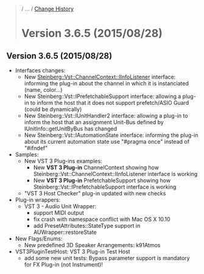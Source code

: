 >/ ... / [Change History](../Index.md)
>
># Version 3.6.5 (2015/08/28)

## Version 3.6.5 (2015/08/28)

- Interfaces changes:
    - New [Steinberg::Vst::ChannelContext::IInfoListener](../3.6.5/IInfoListener.md) interface: informing the plug-in about the channel in which it is instanciated (name, color...)
    - New Steinberg::Vst::IPrefetchableSupport interface: allowing a plug-in to inform the host that it does not support prefetch/ASIO Guard (could be dynamically)
    - New Steinberg::Vst::IUnitHandler2 interface: allowing a plug-in to inform the host that an assignment Unit-Bus defined by IUnitInfo::getUnitByBus has changed
    - New Steinberg::Vst::IAutomationState interface: informing the plug-in about its current automation state
use "#pragma once" instead of "#ifndef"
- Samples:
    - New VST 3 Plug-ins examples:
        - New **VST 3 Plug-in** ChannelContext showing how Steinberg::Vst::ChannelContext::IInfoListener interface is working
        - New **VST 3 Plug-in** PrefetchableSupport showing how Steinberg::Vst::IPrefetchableSupport interface is working
    - "VST 3 Host Checker" plug-in updated with new checks
- Plug-in wrappers:
    - VST 3 - Audio Unit Wrapper:
        - support MIDI output
        - fix crash with namespace conflict with Mac OS X 10.10
        - add PresetAttributes::StateType support in AUWrapper::restoreState
- New Flags/Enums:
    - New predefined 3D Speaker Arrangements: k91Atmos
- VST3PluginTestHost: VST 3 Plug-in Test Host
    - add some new unit tests: Bypass parameter support is mandatory for FX Plug-in (not Instrument)!